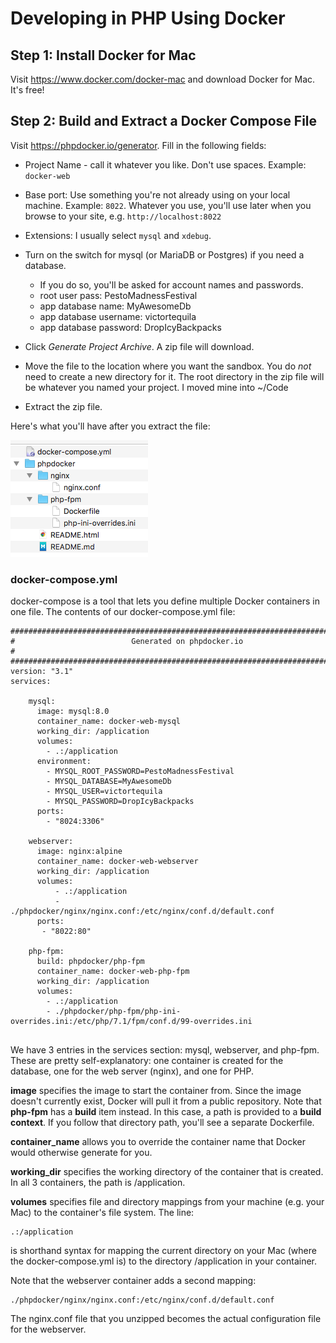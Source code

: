 # Developing in PHP Using Docker

## Step 1: Install Docker for Mac

Visit <https://www.docker.com/docker-mac> and download Docker for Mac.  It's free!

## Step 2: Build and Extract a Docker Compose File

Visit <https://phpdocker.io/generator>.  Fill in the following fields:

- Project Name - call it whatever you like.  Don't use spaces.  Example: ```docker-web```
- Base port:  Use something you're not already using on your local machine.  Example: ```8022```.  Whatever you use, you'll use later when you browse to your site, e.g. ```http://localhost:8022```
- Extensions: I usually select ```mysql``` and ```xdebug```.
- Turn on the switch for mysql (or MariaDB or Postgres) if you need a database.
  - If you do so, you'll be asked for account names and passwords.
  - root user pass: PestoMadnessFestival
  - app database name:  MyAwesomeDb 
  - app database username: victortequila
  - app database password: DropIcyBackpacks

- Click *Generate Project Archive*.  A zip file will download.
- Move the file to the location where you want the sandbox.  You do *not* need to create a new directory for it.  The root directory in the zip file will be whatever you named your project.  I moved mine into ~/Code
- Extract the zip file.

Here's what you'll have after you extract the file:

![Directory Structure](dir_structure.png)

### docker-compose.yml

docker-compose is a tool that lets you define multiple Docker containers in one file.  The contents of our docker-compose.yml file:

```
###############################################################################
#                          Generated on phpdocker.io                          #
###############################################################################
version: "3.1"
services:

    mysql:
      image: mysql:8.0
      container_name: docker-web-mysql
      working_dir: /application
      volumes:
        - .:/application
      environment:
        - MYSQL_ROOT_PASSWORD=PestoMadnessFestival
        - MYSQL_DATABASE=MyAwesomeDb
        - MYSQL_USER=victortequila
        - MYSQL_PASSWORD=DropIcyBackpacks
      ports:
        - "8024:3306"

    webserver:
      image: nginx:alpine
      container_name: docker-web-webserver
      working_dir: /application
      volumes:
          - .:/application
          - ./phpdocker/nginx/nginx.conf:/etc/nginx/conf.d/default.conf
      ports:
       - "8022:80"

    php-fpm:
      build: phpdocker/php-fpm
      container_name: docker-web-php-fpm
      working_dir: /application
      volumes:
        - .:/application
        - ./phpdocker/php-fpm/php-ini-overrides.ini:/etc/php/7.1/fpm/conf.d/99-overrides.ini


```

We have 3 entries in the services section:  mysql, webserver, and php-fpm.  These are pretty self-explanatory:  one container is created for the database, one for the web server (nginx), and one for PHP.

**image** specifies the image to start the container from.  Since the image doesn't currently exist, Docker will pull it from a public repository.  Note that **php-fpm** has a **build** item instead.  In this case, a path is provided to a **build context**.  If you follow that directory path, you'll see a separate Dockerfile.

**container_name** allows you to override the container name that Docker would otherwise generate for you.

**working_dir** specifies the working directory of the container that is created.  In all 3 containers, the path is /application.

**volumes** specifies file and directory mappings from your machine (e.g. your Mac) to the container's file system. The line:

~~~
.:/application
~~~

is shorthand syntax for mapping the current directory on your Mac (where the docker-compose.yml is) to the directory /application in your container.

Note that the webserver container adds a second mapping: 

```
./phpdocker/nginx/nginx.conf:/etc/nginx/conf.d/default.conf
```

The nginx.conf file that you unzipped becomes the actual configuration file for the webserver.
